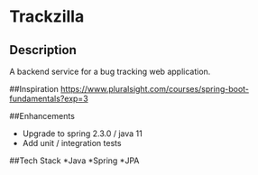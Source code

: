 # Trackzilla

## Description
A backend service for a bug tracking web application.


##Inspiration
https://www.pluralsight.com/courses/spring-boot-fundamentals?exp=3

##Enhancements
* Upgrade to spring 2.3.0 / java 11
* Add unit / integration tests

##Tech Stack
*Java
*Spring
*JPA